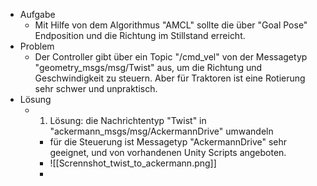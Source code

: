 - Aufgabe 
	- Mit Hilfe von dem Algorithmus "AMCL" sollte die über "Goal Pose" Endposition und die Richtung im Stillstand erreicht.
- Problem 
	- Der Controller gibt über ein Topic "/cmd_vel" von der Messagetyp "geometry_msgs/msg/Twist" aus, um die Richtung und Geschwindigkeit  zu steuern. Aber für Traktoren ist eine Rotierung sehr schwer und unpraktisch.
- Lösung
	- 1. Lösung: die Nachrichtentyp "Twist" in "ackermann_msgs/msg/AckermannDrive" umwandeln
		- für die Steuerung ist Messagetyp "AckermannDrive" sehr geeignet, und von vorhandenen Unity Scripts angeboten. 
		- ![[Scrennshot_twist_to_ackermann.png]] 
		- 